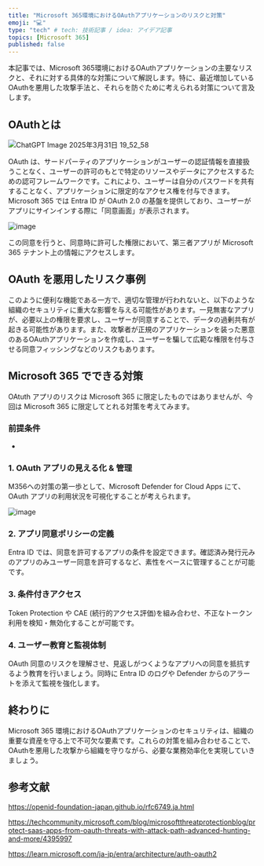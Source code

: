 ```yaml
---
title: "Microsoft 365環境におけるOAuthアプリケーションのリスクと対策"
emoji: "💻" 
type: "tech" # tech: 技術記事 / idea: アイデア記事
topics: [Microsoft 365] 
published: false
---
```


本記事では、Microsoft 365環境におけるOAuthアプリケーションの主要なリスクと、それに対する具体的な対策について解説します。特に、最近増加しているOAuthを悪用した攻撃手法と、それらを防ぐために考えられる対策について言及します。

## OAuthとは

![ChatGPT Image 2025年3月31日 19_52_58](https://github.com/user-attachments/assets/e4d90178-8ffb-49ba-88b7-4e4236ed3dc2)

OAuth は、サードパーティのアプリケーションがユーザーの認証情報を直接扱うことなく、ユーザーの許可のもとで特定のリソースやデータにアクセスするための認可フレームワークです。​これにより、ユーザーは自分のパスワードを共有することなく、アプリケーションに限定的なアクセス権を付与できます。Microsoft 365 では Entra ID が OAuth 2.0 の基盤を提供しており、ユーザーがアプリにサインインする際に「同意画面」が表示されます。

![image](https://github.com/user-attachments/assets/373a04ef-7cfd-4085-8b9a-1881280022bb)

この同意を行うと、同意時に許可した権限において、第三者アプリが Microsoft 365 テナント上の情報にアクセスします。

## OAuth を悪用したリスク事例

このように便利な機能である一方で、適切な管理が行われないと、以下のような組織のセキュリティに重大な影響を与える可能性があります。一見無害なアプリが、必要以上の権限を要求し、ユーザーが同意することで、データの過剰共有が起きる可能性があります。また、攻撃者が正規のアプリケーションを装った悪意のあるOAuthアプリケーションを作成し、ユーザーを騙して広範な権限を付与させる同意フィッシングなどのリスクもあります。

## Microsoft 365 でできる対策

OAtuth アプリのリスクは Microsoft 365 に限定したものではありませんが、今回は Microsoft 365 に限定してとれる対策を考えてみます。

### 前提条件
- 

### 1. OAuth アプリの見える化 & 管理

M356への対策の第一歩として、Microsoft Defender for Cloud Apps にて、OAuth アプリの利用状況を可視化することが考えられます。

![image](https://github.com/user-attachments/assets/c5953c15-578c-4172-8c8e-54f060545068)

### 2. アプリ同意ポリシーの定義

Entra ID では、同意を許可するアプリの条件を設定できます。確認済み発行元みのアプリのみユーザー同意を許可するなど、素性をベースに管理することが可能です。

### 3. 条件付きアクセス

Token Protection や CAE (続行的アクセス評価)を組み合わせ、不正なトークン利用を検知・無効化することが可能です。

### 4. ユーザー教育と監視体制

OAuth 同意のリスクを理解させ、見返しがつくようなアプリへの同意を抵抗するよう教育を行いましょう。同時に Entra ID のログや Defender からのアラートを添えて監視を強化します。

## 終わりに

Microsoft 365 環境におけるOAuthアプリケーションのセキュリティは、組織の重要な資産を守る上で不可欠な要素です。これらの対策を組み合わせることで、OAuthを悪用した攻撃から組織を守りながら、必要な業務効率化を実現していきましょう。

## 参考文献
https://openid-foundation-japan.github.io/rfc6749.ja.html

https://techcommunity.microsoft.com/blog/microsoftthreatprotectionblog/protect-saas-apps-from-oauth-threats-with-attack-path-advanced-hunting-and-more/4395997

https://learn.microsoft.com/ja-jp/entra/architecture/auth-oauth2
